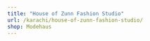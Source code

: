 ```yaml
---
title: "House of Zunn Fashion Studio"
url: /karachi/house-of-zunn-fashion-studio/
shop: Modehaus
---
```


